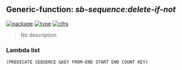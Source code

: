 ## Generic-function: ***sb-sequence:delete-if-not***
[![package](https://img.shields.io/badge/Package-SB--SEQUENCE-5f9ea0.svg?style=social&colorA=999999)](../) [![type](https://img.shields.io/badge/Type-Generic--Function-5f9ea0.svg?style=social&colorA=999999)](../#generic-function) [![clhs](https://img.shields.io/badge/CLHS-DELETE--IF--NOT-5f9ea0.svg?style=social&colorA=999999)](http://www.lispworks.com/documentation/HyperSpec/Body/f_rm_rm.htm) 

> No description.

### Lambda list
```
(PREDICATE SEQUENCE &KEY FROM-END START END COUNT KEY)
```
